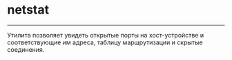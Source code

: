 # netstat
***
Утилита позволяет увидеть открытые порты на хост-устройстве и соответствующие им адреса, таблицу маршрутизации и скрытые соединения.
